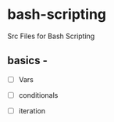 # bash-scripting

Src Files for Bash Scripting 

## basics - 

 
 
- [ ] Vars

- [ ] conditionals

- [ ] iteration
